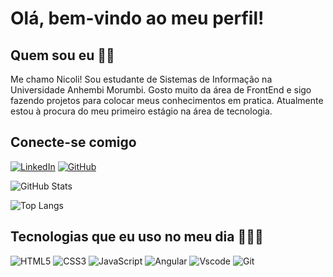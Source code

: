 # Olá, bem-vindo ao meu perfil!

## Quem sou eu 👩🏻

Me chamo Nicoli! Sou estudante de Sistemas de Informação na Universidade Anhembi Morumbi. Gosto muito da área de FrontEnd e sigo fazendo projetos para colocar meus conhecimentos em pratica. Atualmente estou à procura do meu primeiro estágio na área de tecnologia.

## Conecte-se comigo
[![LinkedIn](https://img.shields.io/badge/LinkedIn-0077B5?style=for-the-badge&logo=linkedin&logoColor=white)](https://www.linkedin.com/in/nicoli-de-ara%C3%BAjo-cabral-0064a21bb/) [![GitHub](https://img.shields.io/badge/GitHub-100000?style=for-the-badge&logo=github&logoColor=white)](https://github.com/niaraujo)

![GitHub Stats](https://github-readme-stats.vercel.app/api?username=niaraujo&theme=transparent&bg_color=000&border_color=30A3DC&show_icons=true&icon_color=30A3DC&title_color=E94D5F&text_color=FFF)

![Top Langs](https://github-readme-stats-git-masterrstaa-rickstaa.vercel.app/api/top-langs/?username=niaraujo&layout=compact&bg_color=000&border_color=30A3DC&title_color=E94D5F&text_color=FFF)


## Tecnologias que eu uso no meu dia 👩🏻‍💻
![HTML5](https://img.shields.io/badge/HTML5-E34F26?style=for-the-badge&logo=html5&logoColor=white) ![CSS3](https://img.shields.io/badge/CSS3-1572B6?style=for-the-badge&logo=css3&logoColor=white) ![JavaScript](https://img.shields.io/badge/JavaScript-F7DF1E?style=for-the-badge&logo=javascript&logoColor=black) ![Angular](https://img.shields.io/badge/Angular-DD0031?style=for-the-badge&logo=angular&logoColor=white) ![Vscode](https://img.shields.io/badge/Vscode-007ACC?style=for-the-badge&logo=visual-studio-code&logoColor=white) ![Git](https://img.shields.io/badge/GIT-E44C30?style=for-the-badge&logo=git&logoColor=white)
